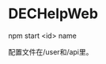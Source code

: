 <!--
 * @Description: 
 * @Version: 2.0
 * @Autor: mayako
 * @Date: 2020-04-30 20:09:26
 * @LastEditors: mayako
 * @LastEditTime: 2021-08-25 14:58:12
-->
# DECHelpWeb

npm start \<id\> name

配置文件在/user和/api里。

